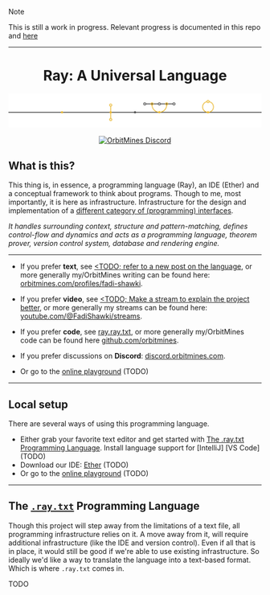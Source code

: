 > [!NOTE]
> This is still a work in progress. Relevant progress is documented in this repo and [here](https://github.com/orbitmines/archive/blob/main/projects/Writing%20-%202025.%20A%20Universal%20Language.md)

---
<div align="center">

# Ray: A Universal Language

![header](./docs/header.png)

[![OrbitMines Discord](https://img.shields.io/discord/1055502602365845534.svg?label=Discord&logo=Discord&colorB=7289da&style=for-the-badge)](https://discord.orbitmines.com)

</div>

## What is this?

This thing is, in essence, a programming language (Ray), an IDE (Ether) and a conceptual framework to think about programs. Though to me, most importantly, it is here as infrastructure. Infrastructure for the design and implementation of a [different category of (programming) interfaces](https://orbitmines.com/archive/2024-02-orbitmines-as-a-game-project).

*It handles surrounding context, structure and pattern-matching, defines control-flow and dynamics and acts as a programming language, theorem prover, version control system, database and rendering engine.*

---

- If you prefer **text**, see [<TODO; refer to a new post on the language](), or more generally my/OrbitMines writing can be found here: [orbitmines.com/profiles/fadi-shawki](https://orbitmines.com/profiles/fadi-shawki).


- If you prefer **video**, see [<TODO; Make a stream to explain the project better](), or more generally my streams can be found here: [youtube.com/@FadiShawki/streams](https://www.youtube.com/@FadiShawki/streams).


- If you prefer **code**, see [ray.ray.txt](ar.ray/ray.ray.txt), or more generally my/OrbitMines code can be found here [github.com/orbitmines](https://github.com/orbitmines/).


- If you prefer discussions on **Discord**: [discord.orbitmines.com](https://discord.orbitmines.com).


- Or go to the [online playground]() (TODO) 

---

## Local setup
There are several ways of using this programming language.
- Either grab your favorite text editor and get started with [The .ray.txt Programming Language](#the-raytxt-programming-language). Install language support for [IntelliJ] [VS Code] (TODO)
- Download our IDE: [Ether]() (TODO)
- Or go to the [online playground]() (TODO)

---

## The [`.ray.txt`](ar.ray/ray.ray.txt) Programming Language
Though this project will step away from the limitations of a text file, all programming infrastructure relies on it. A move away from it, will require additional infrastructure (like the IDE and version control). Even if all that is in place, it would still be good if we're able to use existing infrastructure. So ideally we'd like a way to translate the language into a text-based format. Which is where `.ray.txt` comes in.

TODO
```ray.txt

```
